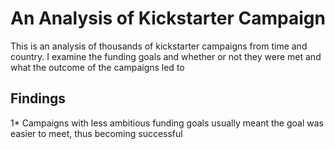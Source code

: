 # An Analysis of Kickstarter Campaign
This is an analysis of thousands of kickstarter campaigns from time and country. I examine the funding goals and whether or not they were met and what the outcome of the campaigns led to
## Findings
1* Campaigns with less ambitious funding goals usually meant the goal was easier to meet, thus becoming successful

